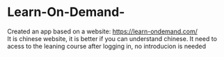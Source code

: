 # Learn-On-Demand-
Created an app based on a website: https://learn-ondemand.com/     
It is chinese website, it is better if you can understand chinese. 
It need to acess to the leaning course after logging in, no introducion is needed
